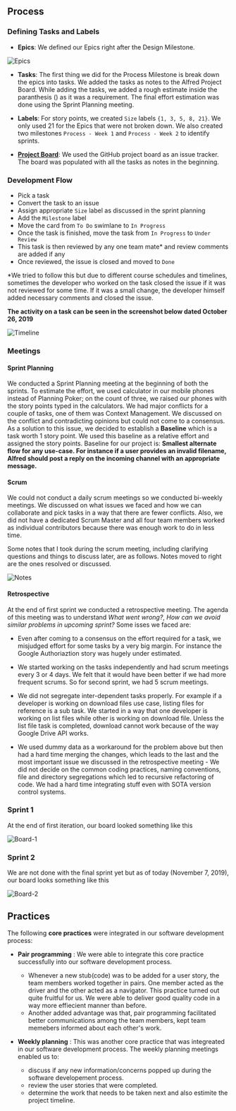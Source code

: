 ## Process

### Defining Tasks and Labels

 - **Epics**: We defined our Epics right after the Design Milestone.
 
 ![Epics](img/Epics.png)
 
 - **Tasks**: The first thing we did for the Process Milestone is break down the epics into tasks. We added the tasks as notes to the Alfred Project Board. While adding the tasks, we added a rough estimate inside the paranthesis () as it was a requirement. The final effort estimation was done using the Sprint Planning meeting.
 
 - **Labels**: For story points, we created `Size` labels `{1, 3, 5, 8, 21}`. We only used 21 for the Epics that were not broken down. We also created two milestones `Process - Week 1` and `Process - Week 2` to identify sprints.
 
 - [**Project Board**](https://github.ncsu.edu/csc510-fall2019/CSC510-9/projects/1): We used the GitHub project board as an issue tracker. The board was populated with all the tasks as notes in the beginning.

### Development Flow

 - Pick a task
 - Convert the task to an issue
 - Assign appropriate `Size` label as discussed in the sprint planning
 - Add the `Milestone` label
 - Move the card from `To Do` swimlane to `In Progress`
 - Once the task is finished, move the task from `In Progress` to `Under Review`
 - This task is then reviewed by any one team mate* and review comments are added if any
 - Once reviewed, the issue is closed and moved to `Done`

*We tried to follow this but due to different course schedules and timelines, sometimes the developer who worked on the task closed the issue if it was not reviewed for some time. If it was a small change, the developer himself added necessary comments and closed the issue.

**The activity on a task can be seen in the screenshot below dated October 26, 2019**

![Timeline](img/task_timeline.png)
 
### Meetings

#### Sprint Planning

We conducted a Sprint Planning meeting at the beginning of both the sprints. To estimate the effort, we used calculator in our mobile phones instead of Planning Poker; on the count of three, we raised our phones with the story points typed in the calculators. We had major conflicts for a couple of tasks, one of them was Context Management. We discussed on the conflict and contradicting opinions but could not come to a consensus. As a solution to this issue, we decided to establish a **Baseline** which is a task worth 1 story point. We used this baseline as a relative effort and assigned the story points. Baseline for our project is: **Smallest alternate flow for any use-case. For instance if a user provides an invalid filename, Alfred should post a reply on the incoming channel with an appropriate message.**
 
#### Scrum 

We could not conduct a daily scrum meetings so we conducted bi-weekly meetings. We discussed on what issues we faced and how we can collaborate and pick tasks in a way that there are fewer conflicts. Also, we did not have a dedicated Scrum Master and all four team members worked as individual contributors because there was enough work to do in less time.

Some notes that I took during the scrum meeting, including clarifying questions and things to discuss later, are as follows. Notes moved to right are the ones resolved or discussed.

![Notes](img/Notes.png)
 
#### Retrospective

At the end of first sprint we conducted a retrospective meeting. The agenda of this meeting was to understand _What went wrong?_, _How can we avoid similar problems in upcoming sprint?_ Some isses we faced are:

 - Even after coming to a consensus on the effort required for a task, we misjudged effort for some tasks by a very big margin. For instance the Google Authoriaztion story was hugely under estimated.
 
 - We started working on the tasks independently and had scrum meetings every 3 or 4 days. We felt that it would have been better if we had more frequent scrums. So for second sprint, we had 5 scrum meetings.

 - We did not segregate inter-dependent tasks properly. For example if a developer is working on download files use case, listing files for reference is a sub task. We started in a way that one developer is working on list files while other is working on download file. Unless the list file task is completed, download cannot work because of the way Google Drive API works.
 
 - We used dummy data as a workaround for the problem above but then had a hard time merging the changes, which leads to the last and the most important issue we discussed in the retrospective meeting - We did not decide on the common coding practices, naming conventions, file and directory segregations which led to recursive refactoring of code. We had a hard time integrating stuff even with SOTA version control systems.
 
### Sprint 1

At the end of first iteration, our board looked something like this

![Board-1](img/board_1.png)

### Sprint 2

We are not done with the final sprint yet but as of today (November 7, 2019), our board looks something like this

![Board-2](img/board_2.png)

## Practices

The following **core practices** were integrated in our software development process:

- **Pair programming** : We were able to integrate this core practice successfully into our software development process.

  - Whenever a new stub(code) was to be added for a user story, the team members worked together in pairs. One member acted as the driver and the other acted as a navigator. This practice turned out quite fruitful for us. We were able to deliver good quality code in a way more effiecient manner than before. 
  - Another added advantage was that, pair programming facilitated better communications among the team members, kept team memebers informed about each other's work.
  
- **Weekly planning** : This was another core practice that was integreated in our software development process. The weekly planning meetings enabled us to:
 
  - discuss if any new information/concerns popped up during the software developement process.
  - review the user stories that were completed.
  - determine the work that needs to be taken next and also estimite the project timeline.
  




